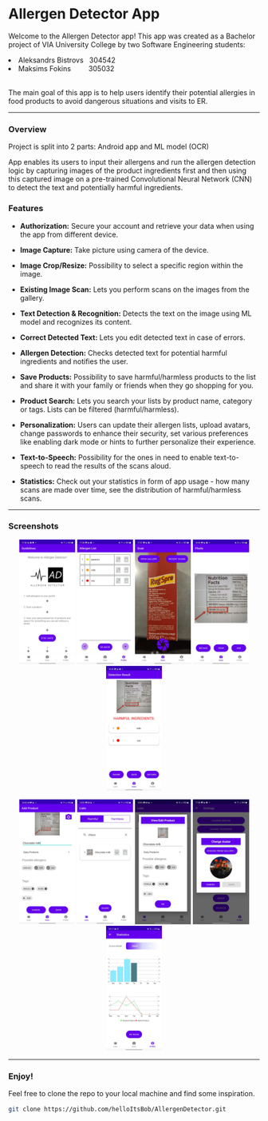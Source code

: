 # Allergen Detector App

Welcome to the Allergen Detector app! This app was created as a Bachelor project of VIA University College by two Software Engineering students:
<li>Aleksandrs Bistrovs &nbsp; 304542</li>
<li>Maksims Fokins &nbsp; &nbsp; &nbsp; &nbsp; 305032</li>

<br>

The main goal of this app is to help users identify their potential allergies in food products to avoid dangerous situations and visits to ER.

---

### Overview

Project is split into 2 parts: Android app and ML model (OCR)

App enables its users to input their allergens and run the allergen detection logic by capturing images of the product ingredients first and then using this captured image on a pre-trained Convolutional Neural Network (CNN) to detect the text and potentially harmful ingredients.

### Features

- **Authorization:** Secure your account and retrieve your data when using the app from different device.

- **Image Capture:** Take picture using camera of the device.

- **Image Crop/Resize:** Possibility to select a specific region within the image.

- **Existing Image Scan:** Lets you perform scans on the images from the gallery.

- **Text Detection & Recognition:** Detects the text on the image using ML model and recognizes its content.

- **Correct Detected Text:** Lets you edit detected text in case of errors.

- **Allergen Detection:** Checks detected text for potential harmful ingredients and notifies the user.

- **Save Products:** Possibility to save harmful/harmless products to the list and share it with your family or friends when they go shopping for you.

- **Product Search:** Lets you search your lists by product name, category or tags. Lists can be filtered (harmful/harmless).

- **Personalization:** Users can update their allergen lists, upload avatars, change passwords to enhance their security, set various preferences like enabling dark mode or hints to further personalize their experience.

- **Text-to-Speech:** Possibility for the ones in need to enable text-to-speech to read the results of the scans aloud.

- **Statistics:** Check out your statistics in form of app usage - how many scans are made over time, see the distribution of harmful/harmless scans.

---

### Screenshots

<p align="center">
   <img src="screenshots/guidelines_screen.jpg" alt="App Screenshot" height="250">
  <img src="screenshots/allergens_screen.jpg" alt="App Screenshot" height="250">
  <img src="screenshots/capture_screen.jpg" alt="App Screenshot" height="250">
  <img src="screenshots/crop_screen.jpg" alt="App Screenshot" height="250">
  <img src="screenshots/result_screen.jpg" alt="App Screenshot" height="250">
</p>
<p align="center">
  <img src="screenshots/save_screen.jpg" alt="App Screenshot" height="250">
  <img src="screenshots/product_list_screen.jpg" alt="App Screenshot" height="250">
  <img src="screenshots/edit_screen.jpg" alt="App Screenshot" height="250">
  <img src="screenshots/avatar_screen.jpg" alt="App Screenshot" height="250">
  <img src="screenshots/statistics_screen.jpg" alt="App Screenshot" height="250">
</p>

---

### Enjoy!

Feel free to clone the repo to your local machine and find some inspiration.
   ```bash
   git clone https://github.com/helloItsBob/AllergenDetector.git
